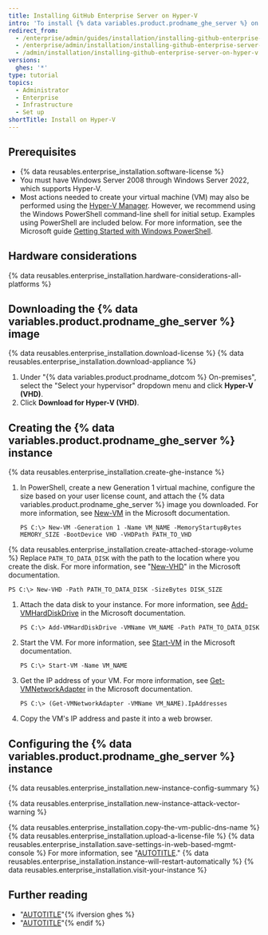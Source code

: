 ```yaml
---
title: Installing GitHub Enterprise Server on Hyper-V
intro: 'To install {% data variables.product.prodname_ghe_server %} on Hyper-V, you must deploy onto a machine running Windows Server 2008 through Windows Server 2022.'
redirect_from:
  - /enterprise/admin/guides/installation/installing-github-enterprise-on-hyper-v
  - /enterprise/admin/installation/installing-github-enterprise-server-on-hyper-v
  - /admin/installation/installing-github-enterprise-server-on-hyper-v
versions:
  ghes: '*'
type: tutorial
topics:
  - Administrator
  - Enterprise
  - Infrastructure
  - Set up
shortTitle: Install on Hyper-V
---
```

## Prerequisites

* {% data reusables.enterprise_installation.software-license %}
* You must have Windows Server 2008 through Windows Server 2022, which supports Hyper-V.
* Most actions needed to create your virtual machine (VM) may also be performed using the [Hyper-V Manager](https://docs.microsoft.com/windows-server/virtualization/hyper-v/manage/remotely-manage-hyper-v-hosts). However, we recommend using the Windows PowerShell command-line shell for initial setup. Examples using PowerShell are included below. For more information, see the Microsoft guide [Getting Started with Windows PowerShell](https://docs.microsoft.com/powershell/scripting/getting-started/getting-started-with-windows-powershell?view=powershell-5.1).

## Hardware considerations

{% data reusables.enterprise_installation.hardware-considerations-all-platforms %}

## Downloading the {% data variables.product.prodname_ghe_server %} image

{% data reusables.enterprise_installation.download-license %}
{% data reusables.enterprise_installation.download-appliance %}
1. Under "{% data variables.product.prodname_dotcom %} On-premises", select the "Select your hypervisor" dropdown menu and click **Hyper-V (VHD)**.
1. Click **Download for Hyper-V (VHD)**.

## Creating the {% data variables.product.prodname_ghe_server %} instance

{% data reusables.enterprise_installation.create-ghe-instance %}

1. In PowerShell, create a new Generation 1 virtual machine, configure the size based on your user license count, and attach the {% data variables.product.prodname_ghe_server %} image you downloaded. For more information, see [New-VM](https://docs.microsoft.com/powershell/module/hyper-v/new-vm?view=win10-ps) in the Microsoft documentation.

   ```shell
   PS C:\> New-VM -Generation 1 -Name VM_NAME -MemoryStartupBytes MEMORY_SIZE -BootDevice VHD -VHDPath PATH_TO_VHD  
   ```

{% data reusables.enterprise_installation.create-attached-storage-volume %} Replace `PATH_TO_DATA_DISK` with the path to the location where you create the disk. For more information, see "[New-VHD](https://docs.microsoft.com/powershell/module/hyper-v/new-vhd?view=win10-ps)" in the Microsoft documentation.

   ```shell
   PS C:\> New-VHD -Path PATH_TO_DATA_DISK -SizeBytes DISK_SIZE
   ```

1. Attach the data disk to your instance. For more information, see [Add-VMHardDiskDrive](https://docs.microsoft.com/powershell/module/hyper-v/add-vmharddiskdrive?view=win10-ps) in the Microsoft documentation.

   ```shell
   PS C:\> Add-VMHardDiskDrive -VMName VM_NAME -Path PATH_TO_DATA_DISK
   ```

1. Start the VM. For more information, see [Start-VM](https://docs.microsoft.com/powershell/module/hyper-v/start-vm?view=win10-ps) in the Microsoft documentation.

   ```shell
   PS C:\> Start-VM -Name VM_NAME
   ```

1. Get the IP address of your VM. For more information, see [Get-VMNetworkAdapter](https://docs.microsoft.com/powershell/module/hyper-v/get-vmnetworkadapter?view=win10-ps) in the Microsoft documentation.

   ```shell
   PS C:\> (Get-VMNetworkAdapter -VMName VM_NAME).IpAddresses
   ```

1. Copy the VM's IP address and paste it into a web browser.

## Configuring the {% data variables.product.prodname_ghe_server %} instance

{% data reusables.enterprise_installation.new-instance-config-summary %}

{% data reusables.enterprise_installation.new-instance-attack-vector-warning %}

{% data reusables.enterprise_installation.copy-the-vm-public-dns-name %}
{% data reusables.enterprise_installation.upload-a-license-file %}
{% data reusables.enterprise_installation.save-settings-in-web-based-mgmt-console %} For more information, see "[AUTOTITLE](/admin/configuration/configuring-your-enterprise)."
{% data reusables.enterprise_installation.instance-will-restart-automatically %}
{% data reusables.enterprise_installation.visit-your-instance %}

## Further reading

* "[AUTOTITLE](/admin/overview/system-overview)"{% ifversion ghes %}
* "[AUTOTITLE](/admin/overview/about-upgrades-to-new-releases)"{% endif %}

